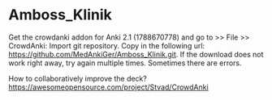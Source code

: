 # Amboss_Klinik

Get the crowdanki addon for Anki 2.1 (1788670778) and go to >> File >> CrowdAnki: Import git repository. Copy in the following url: https://github.com/MedAnkiGer/Amboss_Klinik.git. If the download does not work right away, try again multiple times. Sometimes there are errors. 

How to collaboratively improve the deck? https://awesomeopensource.com/project/Stvad/CrowdAnki
